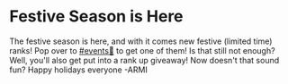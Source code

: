 # Festive Season is Here
The festive season is here, and with it comes new festive (limited time) ranks! Pop over to [#events📆](https://discord.com/channels/712966305476509726/713381467463614565) to get one of them! Is that still not enough? Well, you'll also get put into a rank up giveaway! Now doesn't that sound fun? Happy holidays everyone -ARMI

